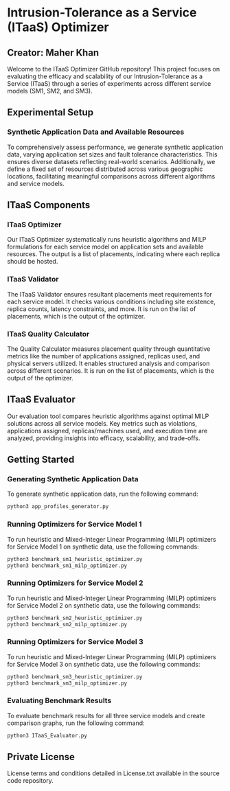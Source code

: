 # Intrusion-Tolerance as a Service (ITaaS) Optimizer

## Creator: Maher Khan

Welcome to the ITaaS Optimizer GitHub repository! This project focuses on evaluating the efficacy and scalability of our Intrusion-Tolerance as a Service (ITaaS) through a series of experiments across different service models (SM1, SM2, and SM3).

## Experimental Setup

### Synthetic Application Data and Available Resources

To comprehensively assess performance, we generate synthetic application data, varying application set sizes and fault tolerance characteristics. This ensures diverse datasets reflecting real-world scenarios. Additionally, we define a fixed set of resources distributed across various geographic locations, facilitating meaningful comparisons across different algorithms and service models.

<!-- For detailed experimental setup information, refer to [Experimental Setup Details](#experimental-setup-details). -->

## ITaaS Components

### ITaaS Optimizer

Our ITaaS Optimizer systematically runs heuristic algorithms and MILP formulations for each service model on application sets and available resources. The output is a list of placements, indicating where each replica should be hosted.

### ITaaS Validator

The ITaaS Validator ensures resultant placements meet requirements for each service model. It checks various conditions including site existence, replica counts, latency constraints, and more. It is run on the list of placements, which is the output of the optimizer.

### ITaaS Quality Calculator

The Quality Calculator measures placement quality through quantitative metrics like the number of applications assigned, replicas used, and physical servers utilized. It enables structured analysis and comparison across different scenarios. It is run on the list of placements, which is the output of the optimizer.

## ITaaS Evaluator

Our evaluation tool compares heuristic algorithms against optimal MILP solutions across all service models. Key metrics such as violations, applications assigned, replicas/machines used, and execution time are analyzed, providing insights into efficacy, scalability, and trade-offs.

<!-- For more detailed information, refer to our [Experimental Setup Details](#experimental-setup-details). -->

<!-- ## Experimental Setup Details

For a comprehensive understanding of our experimental setup, including synthetic application data generation and resource distribution, refer to [Experimental Setup Details](#experimental-setup-details) in the documentation. -->

## Getting Started

### Generating Synthetic Application Data

To generate synthetic application data, run the following command:

```bash
python3 app_profiles_generator.py
```

### Running Optimizers for Service Model 1

To run heuristic and Mixed-Integer Linear Programming (MILP) optimizers for Service Model 1 on synthetic data, use the following commands:

```bash
python3 benchmark_sm1_heuristic_optimizer.py
python3 benchmark_sm1_milp_optimizer.py
```

### Running Optimizers for Service Model 2

To run heuristic and Mixed-Integer Linear Programming (MILP) optimizers for Service Model 2 on synthetic data, use the following commands:

```bash
python3 benchmark_sm2_heuristic_optimizer.py
python3 benchmark_sm2_milp_optimizer.py
```

### Running Optimizers for Service Model 3

To run heuristic and Mixed-Integer Linear Programming (MILP) optimizers for Service Model 3 on synthetic data, use the following commands:

```bash
python3 benchmark_sm3_heuristic_optimizer.py
python3 benchmark_sm3_milp_optimizer.py
```

### Evaluating Benchmark Results

To evaluate benchmark results for all three service models and create comparison graphs, run the following command:

```bash
python3 ITaaS_Evaluator.py
```

## Private License

License terms and conditions detailed in License.txt available in the source code repository.